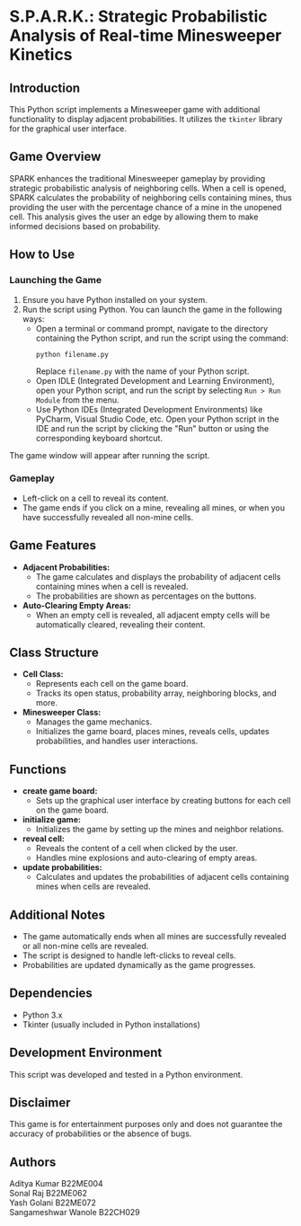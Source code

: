 # S.P.A.R.K.: Strategic Probabilistic Analysis of Real-time Minesweeper Kinetics

## Introduction
This Python script implements a Minesweeper game with additional functionality to display adjacent probabilities. It utilizes the `tkinter` library for the graphical user interface.

## Game Overview
SPARK enhances the traditional Minesweeper gameplay by providing strategic probabilistic analysis of neighboring cells. When a cell is opened, SPARK calculates the probability of neighboring cells containing mines, thus providing the user with the percentage chance of a mine in the unopened cell. This analysis gives the user an edge by allowing them to make informed decisions based on probability.

## How to Use
### Launching the Game
1. Ensure you have Python installed on your system.
2. Run the script using Python. You can launch the game in the following ways:
    - Open a terminal or command prompt, navigate to the directory containing the Python script, and run the script using the command:
      ```
      python filename.py
      ```
      Replace `filename.py` with the name of your Python script.
    - Open IDLE (Integrated Development and Learning Environment), open your Python script, and run the script by selecting `Run > Run Module` from the menu.
    - Use Python IDEs (Integrated Development Environments) like PyCharm, Visual Studio Code, etc. Open your Python script in the IDE and run the script by clicking the "Run" button or using the corresponding keyboard shortcut.
   
The game window will appear after running the script.

### Gameplay
- Left-click on a cell to reveal its content.
- The game ends if you click on a mine, revealing all mines, or when you have successfully revealed all non-mine cells.

## Game Features
- **Adjacent Probabilities:**
    - The game calculates and displays the probability of adjacent cells containing mines when a cell is revealed.
    - The probabilities are shown as percentages on the buttons.
- **Auto-Clearing Empty Areas:**
    - When an empty cell is revealed, all adjacent empty cells will be automatically cleared, revealing their content.

## Class Structure
- **Cell Class:**
    - Represents each cell on the game board.
    - Tracks its open status, probability array, neighboring blocks, and more.
- **Minesweeper Class:**
    - Manages the game mechanics.
    - Initializes the game board, places mines, reveals cells, updates probabilities, and handles user interactions.

## Functions
- **create game board:**
    - Sets up the graphical user interface by creating buttons for each cell on the game board.
- **initialize game:**
    - Initializes the game by setting up the mines and neighbor relations.
- **reveal cell:**
    - Reveals the content of a cell when clicked by the user.
    - Handles mine explosions and auto-clearing of empty areas.
- **update probabilities:**
    - Calculates and updates the probabilities of adjacent cells containing mines when cells are revealed.

## Additional Notes
- The game automatically ends when all mines are successfully revealed or all non-mine cells are revealed.
- The script is designed to handle left-clicks to reveal cells.
- Probabilities are updated dynamically as the game progresses.

## Dependencies
- Python 3.x
- Tkinter (usually included in Python installations)

## Development Environment
This script was developed and tested in a Python environment.

## Disclaimer
This game is for entertainment purposes only and does not guarantee the accuracy of probabilities or the absence of bugs.

## Authors
Aditya Kumar B22ME004 \
Sonal Raj B22ME062 \
Yash Golani B22ME072 \
Sangameshwar Wanole B22CH029
